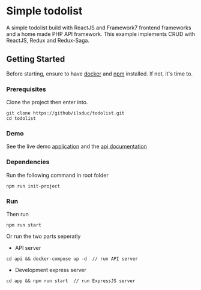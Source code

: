 # Simple todolist

A simple todolist build with ReactJS and Framework7 frontend frameworks and a home made PHP API framework.
This example implements CRUD with ReactJS, Redux and Redux-Saga.

## Getting Started

Before starting, ensure to have [docker](https://docs.docker.com/install/) and [npm](https://www.npmjs.com/get-npm) installed. If not, it's time to.

### Prerequisites

Clone the project then enter into.

```
git clone https://github/ilsduc/todolist.git
cd todolist
```

### Demo

See the live demo [application](https://todolist.ilsduc.fr/) and the [api documentation](https://api.todolist.ilsduc.fr/documentation)

### Dependencies

Run the following command in root folder

```
npm run init-project
```

### Run

Then run

```
npm run start
```

Or run the two parts seperatly
* API server
```
cd api && docker-compose up -d  // run API server
```

* Development express server
```
cd app && npm run start  // run ExpressJS server
```
